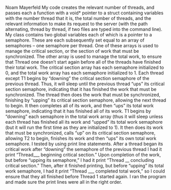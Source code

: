 Noam Mayerfeld
My code creates the relevant number of threads, and passes each a function with a void* pointer to a struct containing variables with the number thread that it is, the total number of threads, and the relevant information to make its request to the server (with the path alternating, thread by thread, if two files are typed into the command line).
My class contains two global variables each of which is a pointer to a semaphore. These are each subsequently set equal to an array of semaphores – one semaphore per thread.  One of these arrays is used to manage the critical section, or the section of work that must be synchronized.  The other array is used to manage the total work, to ensure that Thread one doesn’t start again before all of the threads have finished their total work. The critical section array has each semaphore initialized to 0, and the total work array has each semaphore initialized to 1.
Each thread except T1 begins by “downing” the critical section semaphore of the previous thread.  Thus, it will sleep until the previous thread “ups” its critical section semaphore, indicating that it has finished the work that must be synchronized.  The thread then does the work that must be synchronized, finishing by “upping” its critical section semaphore, allowing the next thread to begin.  It then completes all of its work, and then “ups” its total work semaphore, indicating that it has finished all of its work.
T1 begins by “downing” each semaphore in the total work array (thus it will sleep unless each thread has finished all its work and “upped” its total work semaphore (but it will run the first time as they are initialized to 1).  It then does its work that must be synchronized, calls “up” on its critical section semaphore, allowing T2 to begin, finishes its work and then “ups” its own total work semaphore.
I tested by using print line statements.  After a thread began its critical work after “downing” the semaphore of the previous thread I had it print “Thread___ beginning critical section.”  Upon completion of the work, but before “upping its semaphore,” I had it print “Thread __ concluding critical section.”  Then, after it finished printing, but before “upping” its total work semaphore, I had it print “Thread ___ completed total work,” so I could ensure that they all finished before Thread 1 started again.  I ran the program and made sure the print lines were all in the right order.
